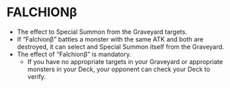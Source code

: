 
# FALCHIONβ

*   The effect to Special Summon from the Graveyard targets.
*   If “Falchionβ” battles a monster with the same ATK and both are destroyed, it can select and Special Summon itself from the Graveyard.
*   The effect of “Falchionβ” is mandatory.
    *   If you have no appropriate targets in your Graveyard or appropriate monsters in your Deck, your opponent can check your Deck to verify.

  